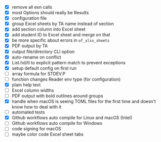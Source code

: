 - [x] remove all exn calls
- [x] most Options should really be Results
- [x] configuration file
- [x] group Excel sheets by TA name instead of section
- [x] add section column into Excel sheet
- [x] add student ID to Excel sheet and merge on that
- [x] be more specific about errors in `of_xlsx_sheets`
- [x] PDF output by TA
- [x] output file/directory CLI option
- [x] auto-rename on conflict
- [x] List.hd/tl to explicit pattern match to prevent exceptions
- [x] setup default config on first run
- [ ] array formula for STDEV.P
- [ ] function changes Reader env type (for configuration)
- [x] plain help text
- [ ] Excel column widths
- [ ] PDF output with bold outlines around groups
- [x] handle when macOS is seeing TOML files for the first time and doesn't know
  how to deal with it
- [ ] automated tests
- [x] Github workflows auto compile for Linux and macOS (Intel)
- [ ] Github workflows auto compile for Windows
- [ ] code signing for macOS
- [ ] maybe color code Excel sheet tabs
